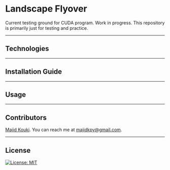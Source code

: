 # Landscape Flyover

Current testing ground for CUDA program. Work in progress.
This repository is primarily just for testing and practice.

---

## Technologies




---

## Installation Guide



---

## Usage



---

## Contributors

[Majid Kouki](https://github.com/MajidKouki). You can reach me at [majidkpy@gmail.com](mailto:majidkpy@gmail.com).

---

## License

[![License: MIT](https://img.shields.io/badge/License-MIT-yellow.svg)](https://opensource.org/licenses/MIT)
